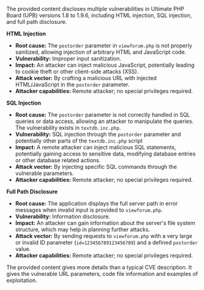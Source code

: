 The provided content discloses multiple vulnerabilities in Ultimate PHP Board (UPB) versions 1.8 to 1.9.6, including HTML injection, SQL injection, and full path disclosure.

**HTML Injection**
*   **Root cause:** The `postorder` parameter in `viewforum.php` is not properly sanitized, allowing injection of arbitrary HTML and JavaScript code.
*   **Vulnerability:** Improper input sanitization.
*   **Impact:**  An attacker can inject malicious JavaScript, potentially leading to cookie theft or other client-side attacks (XSS).
*   **Attack vector:**  By crafting a malicious URL with injected HTML/JavaScript in the `postorder` parameter.
*   **Attacker capabilities:**  Remote attacker; no special privileges required.

**SQL Injection**
*   **Root cause:**  The `postorder` parameter is not correctly handled in SQL queries or data access, allowing an attacker to manipulate the queries. The vulnerability exists in `textdb.inc.php`.
*  **Vulnerability:** SQL injection through the `postorder` parameter and potentially other parts of the `textdb.inc.php` script
*   **Impact:** A remote attacker can inject malicious SQL statements, potentially gaining access to sensitive data, modifying database entries or other database related actions.
*  **Attack vector:** By injecting specific SQL commands through the vulnerable parameters.
*   **Attacker capabilities:**  Remote attacker; no special privileges required.

**Full Path Disclosure**
*   **Root cause:** The application displays the full server path in error messages when invalid input is provided to `viewforum.php`.
*   **Vulnerability:**  Information disclosure.
*   **Impact:**  An attacker can gain information about the server's file system structure, which may help in planning further attacks.
*   **Attack vector:**  By sending requests to `viewforum.php` with a very large or invalid ID parameter (`id=123456789123456789`) and a defined `postorder` value.
*  **Attacker capabilities:**  Remote attacker; no special privileges required.

The provided content gives more details than a typical CVE description. It gives the vulnerable URL parameters, code file information and examples of exploitation.